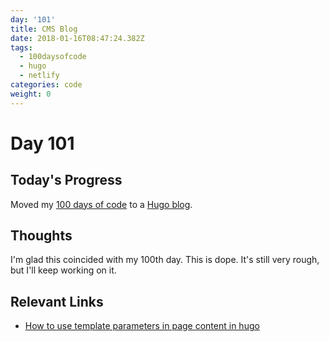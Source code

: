 ```yaml
---
day: '101'
title: CMS Blog
date: 2018-01-16T08:47:24.382Z
tags:
  - 100daysofcode
  - hugo
  - netlify
categories: code
weight: 0
---
```

# Day 101

## Today's Progress

Moved my [100 days of code](https://github.com/thomasphillips3/100-days-of-code/blob/master/log.md) to a [Hugo blog](#).

<!--more-->

## Thoughts

I'm glad this coincided with my 100th day. This is dope. It's still very rough, but I'll keep working on it.

## Relevant Links

* [How to use template parameters in page content in hugo
  ](https://stackoverflow.com/questions/42023687/how-to-use-template-parameters-in-page-content-in-hugo)
